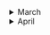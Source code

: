 <details><summary>March</summary>

##### 2022-03-03 
####  [[https://en.wikipedia.org/wiki/Cnidaria]] 
I had to think about how humans destroy coral reafs and how it must have felt to find out that corals and anomones are more closely related to humans than to plants... Then I had to think about how in the greek mythology the old goods were killed by the new goods and how this is somehow happening now with the new gods being humans and the old one corals, megafauna (see [[https://en.wikipedia.org/wiki/Megafauna#Megafaunal_mass_extinctions] and biodiversity in general. Then I thought about how we killed other old gods being other species of homo and how we might be killed by a new species (of homo?) the roboters. Then I thought a plot were the robots end up exterminating (human) life and who would kill them or what they would bring forth. Maybe organic life again just out of intrest which could then again evolve (faster?) create something human like and again kill their gods :) #scifi #nature #story
</details>
<details><summary>April</summary>
##### 2022-04-03
#### [[https://en.wikipedia.org/wiki/Psychological_drama]] 
Because of harsher Netflix rules I did some research on neon genesis evangelion. I wanted to know the names and reihenfolge of the sequel films, so I went to the wikipedia page. What stroke me the most about the anime is the psychological depth and focus. When I saw that this seems to be an entire genre, I rejoiced, because apart of sci-fi I'm not that into a lot a genres except maybe comedy. This wiki article, thus, represents a very good starting resource for new films. 

#### [**Die Natur und Wir - Eine Kunstgeschichte (1/3)**](https://www.youtube.com/watch?v=Pl8jkfrjAFU)
Diese Dokumentation geht auf die Entwicklung des Menschen und vor allem auf die Entwicklung des Verhältnisses von Mensch und Natur aufgrund von Kunst ein. (Was für ein schrecklich verschachtelter Satz) Sie beginnt mit den ersten Höhlenmalerein und dem Animismus. "[Wortlautzitat] Wenn man sich als Teil der Natur sieht und man eine Seele hat, dann is der Gedankensprung nicht weit, dass Wind, Stein, Berg, Tier, Fluss auch eine Seele besitzten." Dies bildet vermutlich die Grundlage des Animismus, der überall auf der Welt verbreitet war. Es ist zu bemerken, dass in frühen Höhlenmalereien, keine Menschen abgebildet waren, sondern Tiere detailreich abgebildet waren. Einerseits mussten Tiere genau beobachtet werden um ihre Gewohnheiten zu kennen und von ihnen Leben zu können. Andererseits deutet das auch auf eine Verehrung der Tiere hin. Diese Kunst schaffend unterschieden sich unsere Vorfahren bereits erheblich von den übrigen Tieren. 
Einschneidend war die [neolithic revolution](https://en.wikipedia.org/wiki/Neolithic_Revolution), denn sie erlaubte es 
- dass Menschen nicht mit ihrem Jagdziel (Wild) umherziehen mussten/konnten
- dass 100% der Menschen bestimmter sozialer Schichten sich nicht mit Essensbeschaffung beschäftigen mussten 
- dass mehrere Menschen an einem Ort/Siedlung/Städten zusammen leben konnten. 
Seit der Neothelitschen Revolution gibt es zwei Ideenverschiebunge. Einerseits kann einem die Natur (als Werkzeug) zu Nutze gemacht werden, andererseits wird "das Land" in menschen geschaffen anthropocentrische Orte (Stadt), Essen bringendes Land (Felder) und Wildnis unterteilt. Drei Kunstwerke wurden dazu hervorgehoben: Die Maya Städte in Guatemala, die aufgrund der kultivierung von Mais möglich wurden, die ägyptischen Malereien, die Menschen zeigen, die mit Hilfe von Kühen den Acker Pflügen und die [Assyrische Löwenjagd](https://en.wikipedia.org/wiki/Lion_Hunt_of_Ashurbanipal), die ganz klar die Abgrenzung von Menschen und der übrigen Natur abgrenzt und als Mal der die Natur übertreffenden Menschen gelten soll. 

Als nächstes Beispiel wurden Hinduismus und Griechischer Polytheismus genannt, die für jede Naturerscheinung verschiedene Gottheiten hatten. Beim Hinduismus wurden Gottheiten oft als übermenschlich (Tierköpfe oder vielfache Armpaare) dargestellt (als Zeichen, dass sie von dem Menschen nicht gut begriffen werden können). Die Griechen hingegen stellten ihre Götter (so gut wie) immer in menschlicher Gestalt dar. Dies bezeugt, dass der Mensch weiter in den Mittelpunkt gerückt ist. Ein anderer Unterschied ist zum Hinduismus ist, dass and er Spitze des Pantheons der "Göttervater" Zeus sitzt, der als Himmelsgott Blitz und Donner mitverkörpert. 

Als nächstes wird aufs Christentum eingegangen, das wie das Judentum nur mehr einen Gott anhimmelt. In der Bibel heißt es in [Genesis 1.9](https://www.bible.com/bible/51/GEN.9.DELUT) "[Wortlautzitat] Seid fruchtbar und vermehrt euch. Die Fische in allen Meere sowie die Tiere auf allen Kontinenten sollen euch Untertan seien.", was viel über das Verhältnis von Mensch zur (restlichen) Natur aussagt. 

Im China ab dem 7.Jahrhundert (Tang Dynastie) war eine fr"uhe Form des Tourismus' verbreitet:raus aus der Statd ins Umland. Einge der Gelehrten waren auch Mahler und malten die Landschaften, wobei sie den Fokus nicht auf die Menschen setzen und wenn diese vorkamen kaum sichtbar waren neben den riesigen Formationen aus Bergen und Seen. 

Im nahen Osten entstand derweilen eine neue Religion, der Islam. Es wird behauptet, dass im Korran steht, dass die Natur erforscht werden soll. Dadurch w"urde man "Gottes Hand" am nähesten kommen. Dadurch entstand viel Wissen auf den Gebieten der Astronomie, Mathematik und [Naturforschung](https://en.wikipedia.org/wiki/Ustad_Mansur#/media/File:Ustad_Mansur_Chameleon.jpg)

#### [ABI compatibility of OpenBSD](https://arccompute.com/blog/why-computers-suck-and-how-openbsd-makes-them-marginally-better/)
Interesting article about Windows, Linux, MacOS X and OpenBSD. It is estimated that every 10k lines there is bug in the linux kerner. The Linux kernel and the "Windows kernel" consist of 100M and 500M lines, respectively. This is mainly because of backwards compatiblity due to different reasons. MacOS and OpenBSD on the otherside are not pressured into being backwards compatible and can therefore deprecate old features, introduce new features at their will and therefore have a much cleaner code base. OpenBSD even aims to have a threshold of number of lines which can be in ring 0 (highest security level?). 

Further BSD resources: [french IT ](https://www.bsdjobs.com/), [runBSD](https://web.archive.org/web/20190331141138/https://runbsd.info/), [Free vs Open](https://www.unixmen.com/freebsd-vs-openbsd/), [Free vs Open but short](https://unixsheikh.com/articles/choosing-between-openbsd-and-freebsd.html) and [reddit](https://www.reddit.com/r/freebsd/comments/khdluc/freebsd_vs_openbsd/)
After browsing these articles, I'm rather inclined to try openBSD as main operating system, but I still have to read some docs :)
</details>
